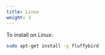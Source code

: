```yaml
---
title: Linux
weight: 3
---
```


To install on Linux:

```bash
sudo apt-get install -y fluffybird
```